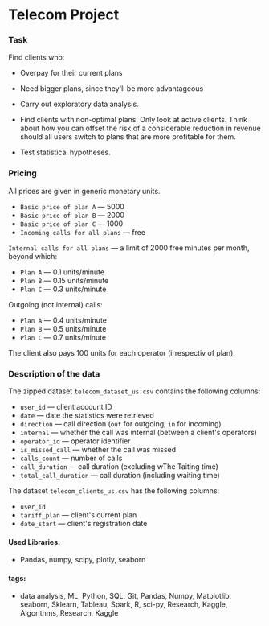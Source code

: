 # Telecom Project

### Task

Find clients who: 

- Overpay for their current plans 
- Need bigger plans, since they'll be more advantageous

- Carry out exploratory data analysis.
- Find clients with non-optimal plans. Only look at active clients. Think about how you can offset the risk of a considerable reduction in revenue should all users switch to plans that are more profitable for them.
- Test statistical hypotheses.

### Pricing

All prices are given in generic monetary units.

- `Basic price of plan A` — 5000
- `Basic price of plan B` — 2000 
- `Basic price of plan C` — 1000
- `Incoming calls for all plans` — free

 `Internal calls for all plans` — a limit of 2000 free minutes per month, beyond which:

- `Plan A` — 0.1 units/minute
- `Plan B` — 0.15 units/minute
- `Plan C` — 0.3 units/minute

Outgoing (not internal) calls:
- `Plan A` — 0.4 units/minute
- `Plan B` — 0.5 units/minute
- `Plan C` — 0.7 units/minute

The client also pays 100 units for each operator (irrespectiv of plan).

### Description of the data

The zipped dataset `telecom_dataset_us.csv` contains the following columns:

- `user_id` — client account ID
- `date` — date the statistics were retrieved
- `direction` — call direction (`out` for outgoing, `in` for incoming)
- `internal` — whether the call was internal (between a client's operators)
- `operator_id` — operator identifier
- `is_missed_call` — whether the call was missed
- `calls_count` — number of calls
- `call_duration` — call duration (excluding wThe Taiting time)
- `total_call_duration` — call duration (including waiting time)

 

The dataset `telecom_clients_us.csv` has the following columns:

- `user_id`
- `tariff_plan` — client's current plan
- `date_start` — client's registration date


#### Used Libraries:
- Pandas, numpy, scipy, plotly, seaborn

#### tags:
- data analysis, ML, Python, SQL, Git, Pandas, Numpy, Matplotlib, seaborn, Sklearn, Tableau, Spark,  R, sci-py, Research, Kaggle, Algorithms, Research, Kaggle



